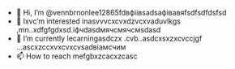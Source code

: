 - 👋 Hi, I’m @vennbrnonlee12865fdвфіівsadsафівавяfsdfsdfdsfsd
- 👀 Ixvc’m interested inasvvvcxcvxdzvcxvaduvlkgs ,mn..xdfgfgdxsd.іфчdasdмячсмячсмsdasd
- 🌱 I’m currently lecarningasdczx .cvb..asdcxsxzxcvccjgf ...ascxzccxvxcvxcvsadвіамсчим
- 📫 How to reach mefgbxzcacxzcasc
<!---ascadczxcsdavfvcxv
vernonlee12865/verngdfonlee1286gfd5 cxzis a ✨ special ✨ repozxczxczxcsitory because its `README.md` (this file) appears on your GitHub profile.
You can click the Preview likjnsdfk tocvbcv take a look at your changes.
--->
